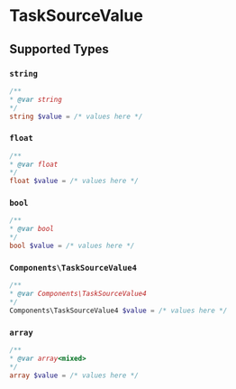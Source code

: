 # TaskSourceValue


## Supported Types

### `string`

```php
/**
* @var string
*/
string $value = /* values here */
```

### `float`

```php
/**
* @var float
*/
float $value = /* values here */
```

### `bool`

```php
/**
* @var bool
*/
bool $value = /* values here */
```

### `Components\TaskSourceValue4`

```php
/**
* @var Components\TaskSourceValue4
*/
Components\TaskSourceValue4 $value = /* values here */
```

### `array`

```php
/**
* @var array<mixed>
*/
array $value = /* values here */
```

